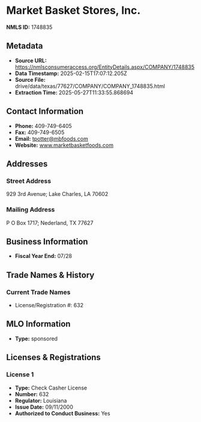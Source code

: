 # Market Basket Stores, Inc.

**NMLS ID:** 1748835

## Metadata
- **Source URL:** https://nmlsconsumeraccess.org/EntityDetails.aspx/COMPANY/1748835
- **Data Timestamp:** 2025-02-15T17:07:12.205Z
- **Source File:** drive/data/texas/77627/COMPANY/COMPANY_1748835.html
- **Extraction Time:** 2025-05-27T11:33:55.868694

## Contact Information
- **Phone:** 409-749-6405
- **Fax:** 409-749-6505
- **Email:** tpotter@mbfoods.com
- **Website:** www.marketbasketfoods.com

## Addresses
### Street Address
929 3rd Avenue; Lake Charles, LA 70602

### Mailing Address
P O Box 1717; Nederland, TX 77627

## Business Information
- **Fiscal Year End:** 07/28

## Trade Names & History
### Current Trade Names
- License/Registration #: 632

## MLO Information
- **Type:** sponsored

## Licenses & Registrations

### License 1
- **Type:** Check Casher License
- **Number:** 632
- **Regulator:** Louisiana
- **Issue Date:** 09/11/2000
- **Authorized to Conduct Business:** Yes
